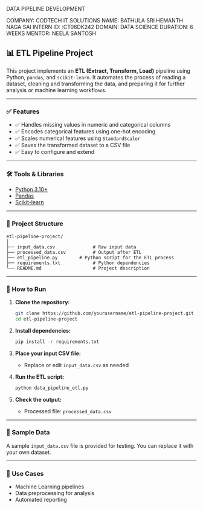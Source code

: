 DATA PIPELINE DEVELOPMENT

COMPANY: CODTECH IT SOLUTIONS
NAME: BATHULA SRI HEMANTH NAGA SAI
INTERN ID: :CT06DK242
DOMAIN: DATA SCIENCE
DURATION: 6 WEEKS
MENTOR: NEELA SANTOSH


## 📊 ETL Pipeline Project

This project implements an **ETL (Extract, Transform, Load)** pipeline using Python, `pandas`, and `scikit-learn`. It automates the process of reading a dataset, cleaning and transforming the data, and preparing it for further analysis or machine learning workflows.

---

### ✅ Features

* ✅ Handles missing values in numeric and categorical columns
* ✅ Encodes categorical features using one-hot encoding
* ✅ Scales numerical features using `StandardScaler`
* ✅ Saves the transformed dataset to a CSV file
* ✅ Easy to configure and extend

---

### 🛠️ Tools & Libraries

* [Python 3.10+](https://www.python.org/)
* [Pandas](https://pandas.pydata.org/)
* [Scikit-learn](https://scikit-learn.org/)

---

### 📂 Project Structure

```
etl-pipeline-project/
│
├── input_data.csv              # Raw input data
├── processed_data.csv          # Output after ETL
├── etl_pipeline.py        # Python script for the ETL process
├── requirements.txt            # Python dependencies
└── README.md                   # Project description
```

---

### 🚀 How to Run

1. **Clone the repository:**

   ```bash
   git clone https://github.com/yourusername/etl-pipeline-project.git
   cd etl-pipeline-project
   ```

2. **Install dependencies:**

   ```bash
   pip install -r requirements.txt
   ```

3. **Place your input CSV file:**

   * Replace or edit `input_data.csv` as needed

4. **Run the ETL script:**

   ```bash
   python data_pipeline_etl.py
   ```

5. **Check the output:**

   * Processed file: `processed_data.csv`

---

### 🧪 Sample Data

A sample `input_data.csv` file  is provided for testing. You can replace it with your own dataset.

---

### 📌 Use Cases

* Machine Learning pipelines
* Data preprocessing for analysis
* Automated reporting



